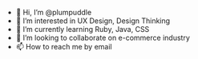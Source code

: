 - 👋 Hi, I’m @plumpuddle
- 👀 I’m interested in UX Design, Design Thinking
- 🌱 I’m currently learning Ruby, Java, CSS
- 💞️ I’m looking to collaborate on e-commerce industry
- 📫 How to reach me by email

<!---
plumpuddle/plumpuddle is a ✨ special ✨ repository because its `README.md` (this file) appears on your GitHub profile.
You can click the Preview link to take a look at your changes.
--->
